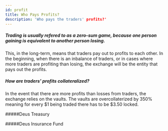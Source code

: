 ```yaml
---
id: profit
title: Who Pays Profits?
description: 'Who pays the traders' profits?'
---
```



##### Trading is usually refered to as a zero-sum game, because one person gaining is equivalent to another person losing. 
This, in the long-term, means that traders pay out to profits to each other. 
In the beginning, when there is an inbalance of traders, or in cases where more traders are profiting than losing, the exchange will be the entity that pays out the profits.
##### How are traders' profits collateralized?
In the event that there are more profits than losses from traders, the exchange relies on the vaults. The vaults are overcollaterized by 350% meaning for every $1 being traded there has to be $3.50 locked. 

#####Deus Treasury


#####Deus Insurance Fund


